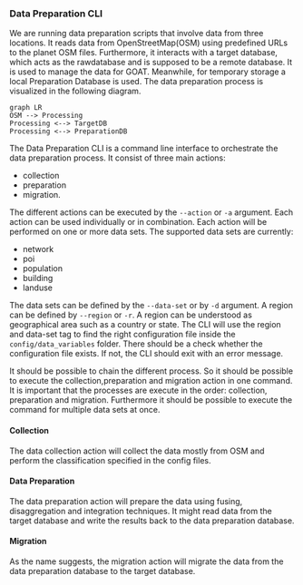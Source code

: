 ### Data Preparation CLI

We are running data preparation scripts that involve data from three locations. It reads data from OpenStreetMap(OSM) using predefined URLs to the planet OSM files. Furthermore, it interacts with a target database, which acts as the rawdatabase and is supposed to be a remote database. It is used to manage the data for GOAT. Meanwhile, for temporary storage a local Preparation Database is used. The data preparation process is visualized in the following diagram. 

```mermaid
graph LR
OSM --> Processing
Processing <--> TargetDB
Processing <--> PreparationDB
```

The Data Preparation CLI is a command line interface to orchestrate the data preparation process. It consist of three main actions: 
- collection
- preparation 
- migration. 

The different actions can be executed by the `--action` or `-a` argument. Each action can be used individually or in combination. Each action will be performed on one or more data sets. The supported data sets are currently:

- network 
- poi 
- population
- building 
- landuse

The data sets can be defined by the `--data-set` or by `-d` argument. A region can be defined by `--region` or `-r`. A region can be understood as geographical area such as a country or state. The CLI will use the region and data-set tag to find the right configuration file inside the `config/data_variables` folder. There should be a check whether the configuration file exists. If not, the CLI should exit with an error message. 

It should be possible to chain the different process. So it should be possible to execute the collection,preparation and migration action in one command. It is important that the processes are execute in the order: collection, preparation and migration. Furthermore it should be possible to execute the command for multiple data sets at once. 

#### Collection
The data collection action will collect the data mostly from OSM and perform the classification specified in the config files. 

#### Data Preparation
The data preparation action will prepare the data using fusing, disaggregation and integration techniques. It might read data from the target database and write the results back to the data preparation database.

#### Migration
As the name suggests, the migration action will migrate the data from the data preparation database to the target database.




